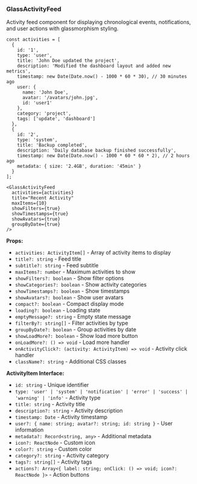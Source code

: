 ### GlassActivityFeed

Activity feed component for displaying chronological events, notifications, and user actions with glassmorphism styling.

```tsx
const activities = [
  {
    id: '1',
    type: 'user',
    title: 'John Doe updated the project',
    description: 'Modified the dashboard layout and added new metrics',
    timestamp: new Date(Date.now() - 1000 * 60 * 30), // 30 minutes ago
    user: {
      name: 'John Doe',
      avatar: '/avatars/john.jpg',
      id: 'user1'
    },
    category: 'project',
    tags: ['update', 'dashboard']
  },
  {
    id: '2',
    type: 'system',
    title: 'Backup completed',
    description: 'Daily database backup finished successfully',
    timestamp: new Date(Date.now() - 1000 * 60 * 60 * 2), // 2 hours ago
    metadata: { size: '2.4GB', duration: '45min' }
  }
];

<GlassActivityFeed
  activities={activities}
  title="Recent Activity"
  maxItems={10}
  showFilters={true}
  showTimestamps={true}
  showAvatars={true}
  groupByDate={true}
/>
```

**Props:**
- `activities: ActivityItem[]` - Array of activity items to display
- `title?: string` - Feed title
- `subtitle?: string` - Feed subtitle
- `maxItems?: number` - Maximum activities to show
- `showFilters?: boolean` - Show filter options
- `showCategories?: boolean` - Show activity categories
- `showTimestamps?: boolean` - Show timestamps
- `showAvatars?: boolean` - Show user avatars
- `compact?: boolean` - Compact display mode
- `loading?: boolean` - Loading state
- `emptyMessage?: string` - Empty state message
- `filterBy?: string[]` - Filter activities by type
- `groupByDate?: boolean` - Group activities by date
- `showLoadMore?: boolean` - Show load more button
- `onLoadMore?: () => void` - Load more handler
- `onActivityClick?: (activity: ActivityItem) => void` - Activity click handler
- `className?: string` - Additional CSS classes

**ActivityItem Interface:**
- `id: string` - Unique identifier
- `type: 'user' | 'system' | 'notification' | 'error' | 'success' | 'warning' | 'info'` - Activity type
- `title: string` - Activity title
- `description?: string` - Activity description
- `timestamp: Date` - Activity timestamp
- `user?: { name: string; avatar?: string; id: string }` - User information
- `metadata?: Record<string, any>` - Additional metadata
- `icon?: ReactNode` - Custom icon
- `color?: string` - Custom color
- `category?: string` - Activity category
- `tags?: string[]` - Activity tags
- `actions?: Array<{ label: string; onClick: () => void; icon?: ReactNode }>` - Action buttons
